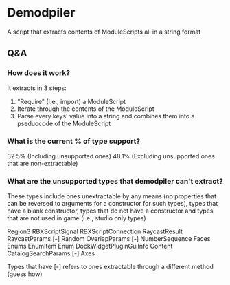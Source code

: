 # Demodpiler

A script that extracts contents of ModuleScripts all in a string format

## Q&A

### How does it work?

It extracts in 3 steps:

1. "Require" (I.e., import) a ModuleScript
2. Iterate through the contents of the ModuleScript
3. Parse every keys' value into a string and combines them into a pseduocode of the ModuleScript

### What is the current % of type support?

32.5% (Including unsupported ones)
48.1% (Excluding unsupported ones that are non-extractable)

### What are the unsupported types that demodpiler can't extract?

These types include ones unextractable by any means (no properties that can be reversed to arguments for a constructor for such types), types that have a blank constructor, types that do not have a constructor and types that are not used in game (i.e., studio only types)

Region3
RBXScriptSignal
RBXScriptConnection
RaycastResult
RaycastParams [-]
Random
OverlapParams [-]
NumberSequence
Faces
Enums
EnumItem
Enum
DockWidgetPluginGuiInfo
Content
CatalogSearchParams [-]
Axes

Types that have [-] refers to ones extractable through a different method (guess how)
